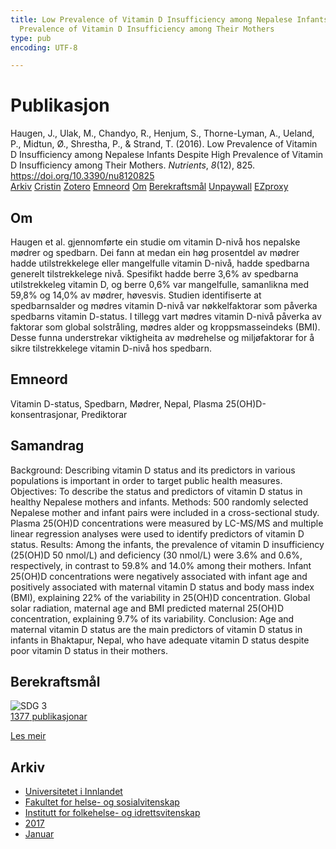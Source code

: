 ```yaml
---
title: Low Prevalence of Vitamin D Insufficiency among Nepalese Infants Despite High
  Prevalence of Vitamin D Insufficiency among Their Mothers
type: pub
encoding: UTF-8

---
```

<h1>Publikasjon</h1>
<article id="csl-bib-container-FCCRQ2PZ" class="csl-bib-container">
  <div class="csl-bib-body"> <div class="csl-entry">Haugen, J., Ulak, M., Chandyo, R., Henjum, S., Thorne-Lyman, A., Ueland, P., Midtun, Ø., Shrestha, P., &#38; Strand, T. (2016). Low Prevalence of Vitamin D Insufficiency among Nepalese Infants Despite High Prevalence of Vitamin D Insufficiency among Their Mothers. <i>Nutrients</i>, <i>8</i>(12), 825. <a href="https://doi.org/10.3390/nu8120825">https://doi.org/10.3390/nu8120825</a></div> </div>
  <div class="csl-bib-buttons">
    <a href="#taxonomy-article-FCCRQ2PZ" alt="archive" class="csl-bib-button">Arkiv</a>
    <a href="https://app.cristin.no/results/show.jsf?id=1430582" alt="Cristin" class="csl-bib-button">Cristin</a>
    <a href="http://zotero.org/groups/5881554/items/FCCRQ2PZ" alt="Zotero" class="csl-bib-button">Zotero</a>
    <a href="#keywords-article-FCCRQ2PZ" alt="keywords" class="csl-bib-button">Emneord</a>
    <a href="#about-article-FCCRQ2PZ" alt="about_pub" class="csl-bib-button">Om</a>
    <a href="#sdg-article-FCCRQ2PZ" alt="sdg" class="csl-bib-button">Berekraftsmål</a>
    <a href="https://www.mdpi.com/2072-6643/8/12/825/pdf?version=1482284975" alt="Unpaywall" class="csl-bib-button">Unpaywall</a>
    <a href="https://www.mdpi.com/2072-6643/8/12/825/pdf?version=1482284975" alt="EZproxy" class="csl-bib-button">EZproxy</a>
  </div>
  <div id="csl-bib-meta-container-FCCRQ2PZ"></div>
</article>
<div id="csl-bib-meta-FCCRQ2PZ" class="csl-bib-meta">
  <article id="about-article-FCCRQ2PZ" class="about_pub-article">
    <h1>Om</h1>
    Haugen et al. gjennomførte ein studie om vitamin D-nivå hos nepalske mødrer og spedbarn. Dei fann at medan ein høg prosentdel av mødrer hadde utilstrekkelege eller mangelfulle vitamin D-nivå, hadde spedbarna generelt tilstrekkelege nivå. Spesifikt hadde berre 3,6% av spedbarna utilstrekkeleg vitamin D, og berre 0,6% var mangelfulle, samanlikna med 59,8% og 14,0% av mødrer, høvesvis. Studien identifiserte at spedbarnsalder og mødres vitamin D-nivå var nøkkelfaktorar som påverka spedbarns vitamin D-status. I tillegg vart mødres vitamin D-nivå påverka av faktorar som global solstråling, mødres alder og kroppsmasseindeks (BMI). Desse funna understrekar viktigheita av mødrehelse og miljøfaktorar for å sikre tilstrekkelege vitamin D-nivå hos spedbarn.
  </article>
  <article id="keywords-article-FCCRQ2PZ" class="keywords-article">
    <h1>Emneord</h1>
    Vitamin D-status, Spedbarn, Mødrer, Nepal, Plasma 25(OH)D-konsentrasjonar, Prediktorar
  </article>
  <article id="abstract-article-FCCRQ2PZ" class="abstract-article">
    <h1>Samandrag</h1>
    Background: Describing vitamin D status and its predictors in various populations is important in order to target public health measures. Objectives: To describe the status and predictors of vitamin D status in healthy Nepalese mothers and infants. Methods: 500 randomly selected Nepalese mother and infant pairs were included in a cross-sectional study. Plasma 25(OH)D concentrations were measured by LC-MS/MS and multiple linear regression analyses were used to identify predictors of vitamin D status. Results: Among the infants, the prevalence of vitamin D insufficiency (25(OH)D 50 nmol/L) and deficiency (30 nmol/L) were 3.6% and 0.6%, respectively, in contrast to 59.8% and 14.0% among their mothers. Infant 25(OH)D concentrations were negatively associated with infant age and positively associated with maternal vitamin D status and body mass index (BMI), explaining 22% of the variability in 25(OH)D concentration. Global solar radiation, maternal age and BMI predicted maternal 25(OH)D concentration, explaining 9.7% of its variability. Conclusion: Age and maternal vitamin D status are the main predictors of vitamin D status in infants in Bhaktapur, Nepal, who have adequate vitamin D status despite poor vitamin D status in their mothers.
  </article>
  <article id="sdg-article-FCCRQ2PZ" class="sdg-article">
    <h1>Berekraftsmål</h1>
    <div class="sdg-container"><div id="sdg3" class="sdg">
        <img src="{{< params subfolder >}}images/sdg/sdg03_nn.png" class="image" alt="SDG 3">
        <div class="sdg-overlay">
          <a href="{{< params subfolder >}}nn/archive/?sdg=3#archive" class="sdg-publication-count"><span>1377</span> publikasjonar</a>
          <p><a href="https://fn.no/om-fn/fns-baerekraftsmaal/god-helse-og-livskvalitet?lang=nno-NO" class="sdg-read-more">Les meir</a></p>
        </div>
      </div></div>
  </article>
  <article id="taxonomy-article-FCCRQ2PZ" class="taxonomy-article">
    <h1>Arkiv</h1>
    <ul>
      <li><a href="{{< params subfolder >}}nn/archive/?key=3DCRN523">Universitetet i Innlandet</a></li>
      <li><a href="{{< params subfolder >}}nn/archive/?key=IDKFS3MX">Fakultet for helse- og sosialvitenskap</a></li>
      <li><a href="{{< params subfolder >}}nn/archive/?key=FJXE3Z8X">Institutt for folkehelse- og idrettsvitenskap</a></li>
      <li><a href="{{< params subfolder >}}nn/archive/?key=Y3QE4BPW">2017</a></li>
      <li><a href="{{< params subfolder >}}nn/archive/?key=CQJN3BNH">Januar</a></li>
    </ul>
  </article>
</div>
